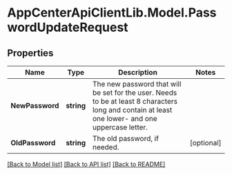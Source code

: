 # AppCenterApiClientLib.Model.PasswordUpdateRequest
## Properties

Name | Type | Description | Notes
------------ | ------------- | ------------- | -------------
**NewPassword** | **string** | The new password that will be set for the user. Needs to be at least 8 characters long and contain at least one lower- and one uppercase letter. | 
**OldPassword** | **string** | The old password, if needed. | [optional] 

[[Back to Model list]](../README.md#documentation-for-models) [[Back to API list]](../README.md#documentation-for-api-endpoints) [[Back to README]](../README.md)

